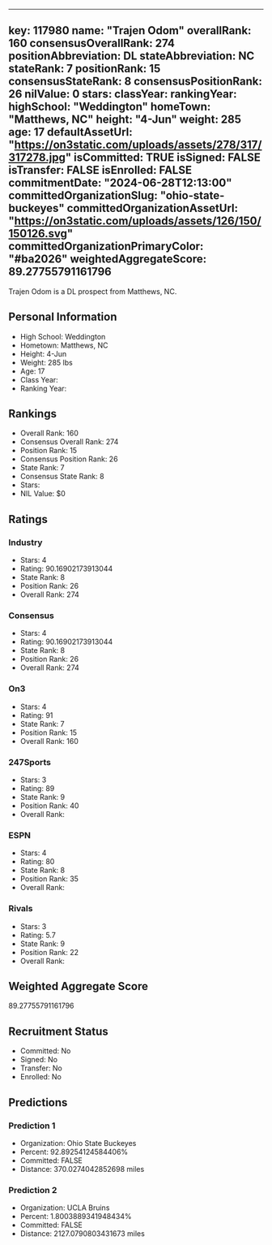 ---
  key: 117980
  name: "Trajen Odom"
  overallRank: 160
  consensusOverallRank: 274
  positionAbbreviation: DL
  stateAbbreviation: NC
  stateRank: 7
  positionRank: 15
  consensusStateRank: 8
  consensusPositionRank: 26
  nilValue: 0
  stars: 
  classYear: 
  rankingYear: 
  highSchool: "Weddington"
  homeTown: "Matthews, NC"
  height: "4-Jun"
  weight: 285
  age: 17
  defaultAssetUrl: "https://on3static.com/uploads/assets/278/317/317278.jpg"
  isCommitted: TRUE
  isSigned: FALSE
  isTransfer: FALSE
  isEnrolled: FALSE
  commitmentDate: "2024-06-28T12:13:00"
  committedOrganizationSlug: "ohio-state-buckeyes"
  committedOrganizationAssetUrl: "https://on3static.com/uploads/assets/126/150/150126.svg"
  committedOrganizationPrimaryColor: "#ba2026"
  weightedAggregateScore: 89.27755791161796
  ---
  
  Trajen Odom is a DL prospect from Matthews, NC.
  
  ## Personal Information
  - High School: Weddington
  - Hometown: Matthews, NC
  - Height: 4-Jun
  - Weight: 285 lbs
  - Age: 17
  - Class Year: 
  - Ranking Year: 
  
  ## Rankings
  - Overall Rank: 160
  - Consensus Overall Rank: 274
  - Position Rank: 15
  - Consensus Position Rank: 26
  - State Rank: 7
  - Consensus State Rank: 8
  - Stars: 
  - NIL Value: $0
  
  ## Ratings
  
  ### Industry
  - Stars: 4
  - Rating: 90.16902173913044
  - State Rank: 8
  - Position Rank: 26
  - Overall Rank: 274
  
  ### Consensus
  - Stars: 4
  - Rating: 90.16902173913044
  - State Rank: 8
  - Position Rank: 26
  - Overall Rank: 274
  
  ### On3
  - Stars: 4
  - Rating: 91
  - State Rank: 7
  - Position Rank: 15
  - Overall Rank: 160
  
  ### 247Sports
  - Stars: 3
  - Rating: 89
  - State Rank: 9
  - Position Rank: 40
  - Overall Rank: 
  
  ### ESPN
  - Stars: 4
  - Rating: 80
  - State Rank: 8
  - Position Rank: 35
  - Overall Rank: 
  
  ### Rivals
  - Stars: 3
  - Rating: 5.7
  - State Rank: 9
  - Position Rank: 22
  - Overall Rank: 
  
  ## Weighted Aggregate Score
  89.27755791161796
  
  ## Recruitment Status
  - Committed: No
  - Signed: No
  - Transfer: No
  - Enrolled: No
  
  
  
  ## Predictions
  
  ### Prediction 1
  - Organization: Ohio State Buckeyes
  - Percent: 92.89254124584406%
  - Committed: FALSE
  - Distance: 370.0274042852698 miles
  
  ### Prediction 2
  - Organization: UCLA Bruins
  - Percent: 1.8003889341948434%
  - Committed: FALSE
  - Distance: 2127.0790803431673 miles
  